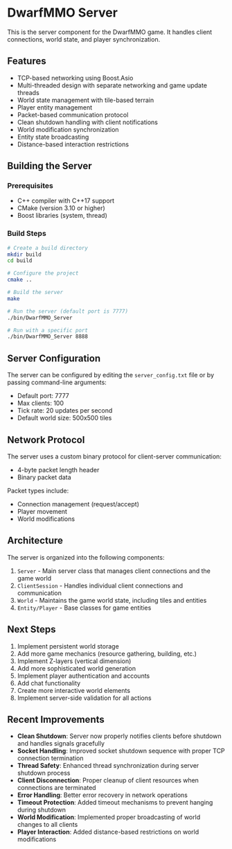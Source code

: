 # DwarfMMO Server

This is the server component for the DwarfMMO game. It handles client connections, world state, and player synchronization.

## Features

- TCP-based networking using Boost.Asio
- Multi-threaded design with separate networking and game update threads
- World state management with tile-based terrain
- Player entity management
- Packet-based communication protocol
- Clean shutdown handling with client notifications
- World modification synchronization
- Entity state broadcasting
- Distance-based interaction restrictions

## Building the Server

### Prerequisites

- C++ compiler with C++17 support
- CMake (version 3.10 or higher)
- Boost libraries (system, thread)

### Build Steps

```bash
# Create a build directory
mkdir build
cd build

# Configure the project
cmake ..

# Build the server
make

# Run the server (default port is 7777)
./bin/DwarfMMO_Server

# Run with a specific port
./bin/DwarfMMO_Server 8888
```

## Server Configuration

The server can be configured by editing the `server_config.txt` file or by passing command-line arguments:

- Default port: 7777
- Max clients: 100
- Tick rate: 20 updates per second
- Default world size: 500x500 tiles

## Network Protocol

The server uses a custom binary protocol for client-server communication:
- 4-byte packet length header
- Binary packet data

Packet types include:
- Connection management (request/accept)
- Player movement
- World modifications

## Architecture

The server is organized into the following components:

1. `Server` - Main server class that manages client connections and the game world
2. `ClientSession` - Handles individual client connections and communication
3. `World` - Maintains the game world state, including tiles and entities
4. `Entity/Player` - Base classes for game entities

## Next Steps

1. Implement persistent world storage
2. Add more game mechanics (resource gathering, building, etc.)
3. Implement Z-layers (vertical dimension)
4. Add more sophisticated world generation
5. Implement player authentication and accounts
6. Add chat functionality
7. Create more interactive world elements
8. Implement server-side validation for all actions

## Recent Improvements

- **Clean Shutdown**: Server now properly notifies clients before shutdown and handles signals gracefully
- **Socket Handling**: Improved socket shutdown sequence with proper TCP connection termination
- **Thread Safety**: Enhanced thread synchronization during server shutdown process
- **Client Disconnection**: Proper cleanup of client resources when connections are terminated
- **Error Handling**: Better error recovery in network operations
- **Timeout Protection**: Added timeout mechanisms to prevent hanging during shutdown
- **World Modification**: Implemented proper broadcasting of world changes to all clients
- **Player Interaction**: Added distance-based restrictions on world modifications